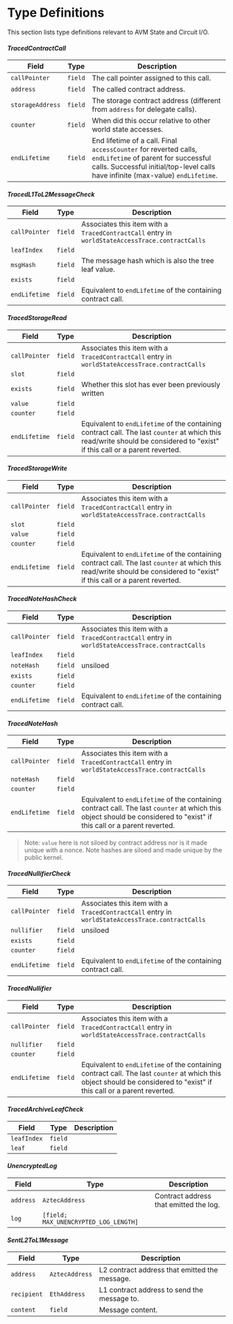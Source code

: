 # Type Definitions

This section lists type definitions relevant to AVM State and Circuit I/O.

#### _TracedContractCall_

| Field             | Type     | Description                  |
| ---               | ---      | ---                          |
| `callPointer`     | `field`  | The call pointer assigned to this call. |
| `address`         | `field`  | The called contract address. |
| `storageAddress`  | `field`  | The storage contract address (different from `address` for delegate calls). |
| `counter`         | `field`  | When did this occur relative to other world state accesses. |
| `endLifetime`     | `field`  | End lifetime of a call. Final `accessCounter` for reverted calls, `endLifetime` of parent for successful calls. Successful initial/top-level calls have infinite (max-value) `endLifetime`. |

#### _TracedL1ToL2MessageCheck_

| Field             | Type                                   | Description |
| ---               | ---                                    | ---         |
| `callPointer`     | `field`                                | Associates this item with a `TracedContractCall` entry in `worldStateAccessTrace.contractCalls` |
| `leafIndex`       | `field`                                |             |
| `msgHash`         | `field`                                | The message hash which is also the tree leaf value. |
| `exists`          | `field`                                |             |
| `endLifetime`     | `field`                                | Equivalent to `endLifetime` of the containing contract call. |

#### _TracedStorageRead_

| Field                | Type           | Description |
| ---                  | ---            | ---         |
| `callPointer`        | `field`        | Associates this item with a `TracedContractCall` entry in `worldStateAccessTrace.contractCalls`|
| `slot`               | `field`        |             |
| `exists`             | `field`        | Whether this slot has ever been previously written |
| `value`              | `field`        |             |
| `counter`            | `field`        |             |
| `endLifetime`        | `field`        | Equivalent to `endLifetime` of the containing contract call. The last `counter` at which this read/write should be considered to "exist" if this call or a parent reverted. |

#### _TracedStorageWrite_

| Field                | Type           | Description |
| ---                  | ---            | ---         |
| `callPointer`        | `field`        | Associates this item with a `TracedContractCall` entry in `worldStateAccessTrace.contractCalls`|
| `slot`               | `field`        |             |
| `value`              | `field`        |             |
| `counter`            | `field`        |             |
| `endLifetime`        | `field`        | Equivalent to `endLifetime` of the containing contract call. The last `counter` at which this read/write should be considered to "exist" if this call or a parent reverted. |

#### _TracedNoteHashCheck_

| Field                | Type           | Description |
| ---                  | ---            | ---         |
| `callPointer`        | `field`        | Associates this item with a `TracedContractCall` entry in `worldStateAccessTrace.contractCalls` |
| `leafIndex`          | `field`        |             |
| `noteHash`           | `field`        | unsiloed    |
| `exists`             | `field`        |             |
| `counter`            | `field`        |             |
| `endLifetime`        | `field`        | Equivalent to `endLifetime` of the containing contract call. |

#### _TracedNoteHash_

| Field                | Type           | Description |
| ---                  | ---            | ---         |
| `callPointer`        | `field`        | Associates this item with a `TracedContractCall` entry in `worldStateAccessTrace.contractCalls` |
| `noteHash`           | `field`        |             |
| `counter`            | `field`        |             |
| `endLifetime`        | `field`        | Equivalent to `endLifetime` of the containing contract call. The last `counter` at which this object should be considered to "exist" if this call or a parent reverted. |

> Note: `value` here is not siloed by contract address nor is it made unique with a nonce. Note hashes are siloed and made unique by the public kernel.

#### _TracedNullifierCheck_

| Field                | Type           | Description |
| ---                  | ---            | ---         |
| `callPointer`        | `field`        | Associates this item with a `TracedContractCall` entry in `worldStateAccessTrace.contractCalls` |
| `nullifier`          | `field`        | unsiloed    |
| `exists`             | `field`        |             |
| `counter`            | `field`        |             |
| `endLifetime`        | `field`        | Equivalent to `endLifetime` of the containing contract call. |

#### _TracedNullifier_

| Field                | Type           | Description |
| ---                  | ---            | ---         |
| `callPointer`        | `field`        | Associates this item with a `TracedContractCall` entry in `worldStateAccessTrace.contractCalls` |
| `nullifier`          | `field`        |             |
| `counter`            | `field`        |             |
| `endLifetime`        | `field`        | Equivalent to `endLifetime` of the containing contract call. The last `counter` at which this object should be considered to "exist" if this call or a parent reverted. |

#### _TracedArchiveLeafCheck_

| Field         | Type           | Description |
| ---           | ---            | ---         |
| `leafIndex`   | `field`        |             |
| `leaf`        | `field`        |             |

#### _UnencryptedLog_

| Field     | Type                                  | Description |
| ---       | ---                                   | ---         |
| `address` | `AztecAddress`                        | Contract address that emitted the log. |
| `log`     | `[field; MAX_UNENCRYPTED_LOG_LENGTH]` |             |

#### _SentL2ToL1Message_

| Field       | Type           | Description |
| ---         | ---            | ---         |
| `address`   | `AztecAddress` | L2 contract address that emitted the message. |
| `recipient` | `EthAddress`   | L1 contract address to send the message to.  |
| `content`   | `field`        | Message content. |
